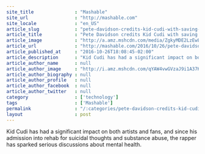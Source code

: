 ```yaml
---
site_title               : "Mashable"
site_url                 : "http://mashable.com"
site_locale              : "en_US"
article_slug             : "pete-davidson-credits-kid-cudi-with-saving-his-life"
article_title            : "Pete Davidson credits Kid Cudi with saving his life"
article_image            : "http://a.amz.mshcdn.com/media/ZgkyMDE2LzEwLzI2Lzc5L1NjcmVlbl9TaG90XzIwMTYxMDI2X2F0XzEuMDIuMTlfUE0uMmRmZjAucG5nCnAJdGh1bWIJMTIwMHg2MzAKZQlqcGc/36e39afe/c5a/Screen_Shot_2016-10-26_at_1.02.19_PM.jpg"
article_url              : "http://mashable.com/2016/10/26/pete-davidson-kid-cudi/"
article_published_at     : "2016-10-26T18:08:45-02:00"
article_description      : "Kid Cudi has had a significant impact on both artists and fans, and since his admission into rehab for suicidal thoughts and substance abuse, the rapper has sparked serious discussions about mental health."
article_author_name      : null
article_author_image     : "http://i.amz.mshcdn.com/qYAW4vwGVzaJ9i1A37KaH5wFngA=/90x90/2016%2F09%2F16%2F80%2F1522530_710983865587238_287828280_o.e47a4.jpg"
article_author_biography : null
article_author_profile   : null
article_author_facebook  : null
article_author_twitter   : null
category                 : ['technology']
tags                     : ['Mashable']
permalink                : "/:categories/pete-davidson-credits-kid-cudi-with-saving-his-life/"
layout                   : post
---
```


Kid Cudi has had a significant impact on both artists and fans, and since his admission into rehab for suicidal thoughts and substance abuse, the rapper has sparked serious discussions about mental health.
